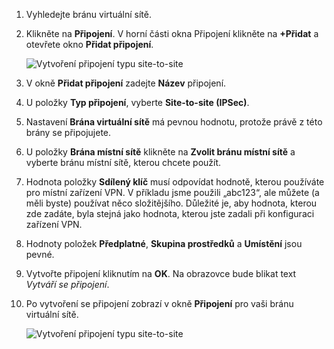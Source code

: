 1. Vyhledejte bránu virtuální sítě.
2. Klikněte na **Připojení**. V horní části okna Připojení klikněte na **+Přidat** a otevřete okno **Přidat připojení**.
   
    ![Vytvoření připojení typu site-to-site](./media/vpn-gateway-add-site-to-site-connection-s2s-rm-portal-include/connection.png)
3. V okně **Přidat připojení** zadejte **Název** připojení. 
4. U položky **Typ připojení**, vyberte **Site-to-site (IPSec)**.
5. Nastavení **Brána virtuální sítě** má pevnou hodnotu, protože právě z této brány se připojujete.
6. U položky **Brána místní sítě** klikněte na **Zvolit bránu místní sítě** a vyberte bránu místní sítě, kterou chcete použít. 
7. Hodnota položky **Sdílený klíč** musí odpovídat hodnotě, kterou používáte pro místní zařízení VPN. V příkladu jsme použili „abc123“, ale můžete (a měli byste) používat něco složitějšího. Důležité je, aby hodnota, kterou zde zadáte, byla stejná jako hodnota, kterou jste zadali při konfiguraci zařízení VPN.
8. Hodnoty položek **Předplatné**, **Skupina prostředků** a **Umístění** jsou pevné.
9. Vytvořte připojení kliknutím na **OK**. Na obrazovce bude blikat text *Vytváří se připojení*.
10. Po vytvoření se připojení zobrazí v okně **Připojení** pro vaši bránu virtuální sítě.
    
    ![Vytvoření připojení typu site-to-site](./media/vpn-gateway-add-site-to-site-connection-s2s-rm-portal-include/connectionstatus450.png)

